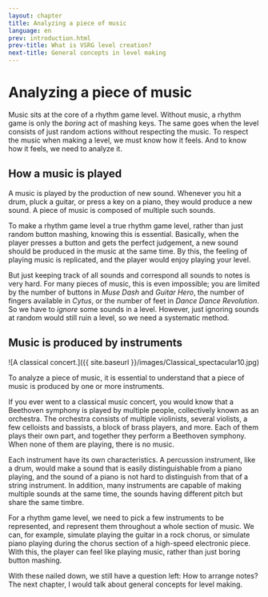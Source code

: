 ```yaml
---
layout: chapter
title: Analyzing a piece of music
language: en
prev: introduction.html
prev-title: What is VSRG level creation?
next-title: General concepts in level making
---
```


# Analyzing a piece of music

Music sits at the core of a rhythm game level. Without music, a rhythm
game is only the *boring* act of mashing keys. The same goes when the
level consists of just random actions without respecting the music. To
respect the music when making a level, we must know how it feels. And
to know how it feels, we need to analyze it.

## How a music is played

A music is played by the production of new sound. Whenever you hit a
drum, pluck a guitar, or press a key on a piano, they would produce a
new sound. A piece of music is composed of multiple such sounds.

To make a rhythm game level a true rhythm game level, rather than just
random button mashing, knowing this is essential. Basically, when the
player presses a button and gets the perfect judgement, a new sound
should be produced in the music at the same time. By this, the feeling
of playing music is replicated, and the player would enjoy playing your
level.

But just keeping track of all sounds and correspond all sounds to notes
is very hard. For many pieces of music, this is even impossible; you are
limited by the number of buttons in *Muse Dash* and *Guitar Hero*, the
number of fingers available in *Cytus*, or the number of feet in
*Dance Dance Revolution*. So we have to *ignore* some sounds in a level.
However, just ignoring sounds at random would still ruin a level, so
we need a systematic method.

## Music is produced by instruments

![A classical concert.]({{ site.baseurl }}/images/Classical_spectacular10.jpg)

To analyze a piece of music, it is essential to understand that a piece
of music is produced by one or more instruments.

If you ever went to a classical music concert, you would know that a
Beethoven symphony is played by multiple people, collectively known as
an orchestra. The orchestra consists of multiple violinists, several
violists, a few celloists and bassists, a block of brass players, and
more. Each of them plays their own part, and together they perform a
Beethoven symphony. When none of them are playing, there is no music.

Each instrument have its own characteristics. A percussion instrument,
like a drum, would make a sound that is easily distinguishable from a
piano playing, and the sound of a piano is not hard to distinguish from
that of a string instrument. In addition, many instruments are capable
of making multiple sounds at the same time, the sounds having different
pitch but share the same timbre.

For a rhythm game level, we need to pick a few instruments to be
represented, and represent them throughout a whole section of music.
We can, for example, simulate playing the guitar in a rock chorus, or
simulate piano playing during the chorus section of a high-speed
electronic piece. With this, the player can feel like playing music,
rather than just boring button mashing.

With these nailed down, we still have a question left: How to arrange
notes? The next chapter, I would talk about general concepts for level
making.
